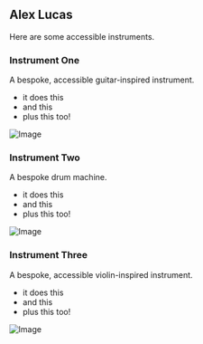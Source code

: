 ## Alex Lucas

Here are some accessible instruments.

### Instrument One

A bespoke, accessible guitar-inspired instrument. 

- it does this
- and this
- plus this too!

![Image](/images/instrument_one.png)

### Instrument Two

A bespoke drum machine. 

- it does this
- and this
- plus this too!

![Image](/images/instrument_two.png)

### Instrument Three

A bespoke, accessible violin-inspired instrument. 

- it does this
- and this
- plus this too!

![Image](/images/instrument_three.png)

